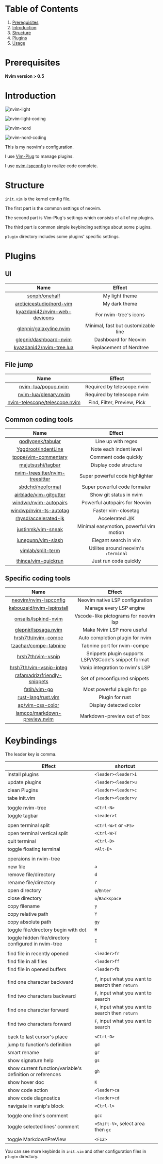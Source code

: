# Table of Contents

1. [Prerequisites](#prerequisites)
2. [Introduction](#introduction)
3. [Structure](#structure)
4. [Plugins](#plugins)
5. [Usage](#usage)

<a id="prerequisites"></a>

# Prerequisites

**Nvim version > 0.5**

<a id="introduction"></a>

# Introduction

![nvim-light](shots/light-nvim.png)

![nvim-light-coding](shots/light-nvim-coding.png)

![nvim-nord](shots/nord-nvim.png)

![nvim-nord-coding](shots/nord-nvim-coding.png)

This is my neovim's configuration.

I use [Vim-Plug](https://github.com/junegunn/vim-plug) to manage plugins.

I use [nvim-lspconfig](https://github.com/neovim/nvim-lspconfig) to realize code complete.

<a id="structure"></a>

# Structure

`init.vim` is the kernel config file.

The first part is the common settings of neovim.

The second part is Vim-Plug's settings which consists of all of my plugins.

The third part is common simple keybinding settings about some plugins.

`plugin` directory includes some plugins' specific settings.

<a id="plugins"></a>

# Plugins

## UI

| Name                                                                            | Effect                              |
| :----:                                                                          | :----:                              |
| [sonph/onehalf](https://github.com/sonph/onehalf)                               | My light theme                      |
| [arcticicestudio/nord-vim](https://github.com/arcticicestudio/nord-vim)         | My dark theme                       |
| [kyazdani42/nvim-web-devicons](https://github.com/kyazdani42/nvim-web-devicons) | For nvim-tree's icons               |
| [glepnir/galaxyline.nvim](https://github.com/glepnir/galaxyline.nvim)           | Minimal, fast but customizable line |
| [glepnir/dashboard-nvim](https://github.com/glepnir/dashboard-nvim)             | Dashboard for Neovim                |
| [kyazdani42/nvim-tree.lua](https://github.com/kyazdani42/nvim-tree.lua)         | Replacement of Nerdtree             |

## File jump

| Name                                                                              | Effect                      |
| :----:                                                                            | :----:                      |
| [nvim-lua/popup.nvim](https://github.com/nvim-lua/popup.nvim)                     | Required by telescope.nvim  |
| [nvim-lua/plenary.nvim](https://github.com/nvim-lua/plenary.nvim)                 | Required by telescope.nvim  |
| [nvim-telescope/telescope.nvim](https://github.com/nvim-telescope/telescope.nvim) | Find, Filter, Preview, Pick |

## Common coding tools

| Name                                                                                  | Effect                                  |
| :----:                                                                                | :----:                                  |
| [godlygeek/tabular](https://github.com/godlygeek/tabular)                             | Line up with regex                      |
| [Yggdroot/indentLine](https://github.com/Yggdroot/indentLine)                         | Note each indent level                  |
| [tpope/vim-commentary](https://github.com/tpope/vim-commentary)                       | Comment code quickly                    |
| [majutsushi/tagbar](https://github.com/majutsushi/tagbar)                             | Display code structure                  |
| [nvim-treesitter/nvim-treesitter](https://github.com/nvim-treesitter/nvim-treesitter) | Super powerful code highlighter         |
| [sbdchd/neoformat](https://github.com/sbdchd/neoformat)                               | Super powerful code formater            |
| [airblade/vim-gitgutter](https://github.com/airblade/vim-gitgutter)                   | Show git status in nvim                 |
| [windwp/nvim-autopairs](https://github.com/windwp/nvim-autopairs)                     | Powerful autopairs for Neovim           |
| [windwp/nvim-ts-autotag](https://github.com/windwp/nvim-ts-autotag)                   | Faster vim-closetag                     |
| [rhysd/accelerated-jk](https://github.com/rhysd/accelerated-jk)                       | Accelerated J/K                         |
| [justinmk/vim-sneak](https://github.com/justinmk/vim-sneak)                           | Minimal easymotion, powerful vim motion |
| [junegunn/vim-slash](https://github.com/junegunn/vim-slash)                           | Elegant search in vim                   |
| [vimlab/split-term](https://github.com/vimlab/split-term.vim)                         | Utilites around neovim's `:terminal`    |
| [thinca/vim-quickrun](https://github.com/thinca/vim-quickrun)                         | Just run code quickly                   |

## Specific coding tools
| Name                                                                            | Effect                                               |
| :----:                                                                          | :----:                                               |
| [neovim/nvim-lspconfig](https://github.com/neovim/nvim-lspconfig)               | Neovim native LSP configuration                      |
| [kabouzeid/nvim-lspinstall](https://github.com/kabouzeid/nvim-lspinstall)       | Manage every LSP engine                              |
| [onsails/lspkind-nvim](https://github.com/onsails/lspkind-nvim)                 | Vscode-like pictograms for neovim lsp                |
| [glepnir/lspsaga.nvim](https://github.com/glepnir/lspsaga.nvim)                 | Make Nvim LSP more useful                            |
| [hrsh7th/nvim-compe](https://github.com/hrsh7th/nvim-compe)                     | Auto completion plugin for nvim                      |
| [tzachar/compe-tabnine](https://github.com/tzachar/compe-tabnine)               | Tabnine port for nvim-compe                          |
| [hrsh7th/vim-vsnip](https://github.com/hrsh7th/vim-vsnip)                       | Snippets plugin supports LSP/VSCode's snippet format |
| [hrsh7th/vim-vsnip-integ](https://github.com/hrsh7th/vim-vsnip-integ)           | Vsnip integration to nvim's LSP                      |
| [rafamadriz/friendly-snippets](https://github.com/rafamadriz/friendly-snippets) | Set of preconfigured snippets                        |
| [fatih/vim-go](https://github.com/fatih/vim-go)                                 | Most powerful plugin for go                          |
| [rust-lang/rust.vim](https://github.com/rust-lang/rust.vim)                     | Plugin for rust                                      |
| [ap/vim-css-color](https://github.com/ap/vim-css-color)                         | Display detected color                               |
| [iamcco/markdown-preview.nvim](https://github.com/iamcco/markdown-preview.nvim) | Markdown-preview out of box                          |


<a id="usage"></a>

# Keybindings

The leader key is comma.

| Effect                                                    | shortcut                                         |
| ----------------------------------                        | -------------------------------------            |
| install plugins                                           | `<leader><leader>i`                              |
| update plugins                                            | `<leader><leader>u`                              |
| clean Plugins                                             | `<leader><leader>c`                              |
| tabe init.vim                                             | `<leader><leader>v`                              |
|                                                           |                                                  |
| toggle nvim-tree                                          | `<Ctrl-N>`                                       |
| toggle tagbar                                             | `<leader>t`                                      |
|                                                           |                                                  |
| open terminal split                                       | `<Ctrl-W>t` or `<F5>`                            |
| open terminal vertical split                              | `<Ctrl-W>T`                                      |
| quit terminal                                             | `<Ctrl-D>`                                       |
| toggle floating terminal                                  | `<Alt-D>`                                        |
|                                                           |                                                  |
| operaions in nvim-tree                                    |                                                  |
| new file                                                  | `a`                                              |
| remove file/directory                                     | `d`                                              |
| rename file/directory                                     | `r`                                              |
| open directory                                            | `o`/`Enter`                                      |
| close directory                                           | `o`/`Backspace`                                  |
| copy filename                                             | `y`
| copy relative path                                        | `Y`                                              |
| copy absolute path                                        | `gy`                                             |
| toggle file/directory begin with dot                      | `H`                                              |
| toggle hidden file/directory configured in nvim-tree      | `I`                                              |
|                                                           |                                                  |
| find file in recently opened                              | `<leader>fr`                                     |
| find file in all files                                    | `<leader>ff`                                     |
| find file in opened buffers                               | `<leader>fb`                                     |
|                                                           |                                                  |
| find one character backward                               | `f`, input what you want to search then `return` |
| find two characters backward                              | `F`, input what you want to search               |
| find one character forward                                | `F`, input what you want to search then `return` |
| find two characters forward                               | `F`, input what you want to search               |
|                                                           |                                                  |
| back to last cursor's place                               | `<Ctrl-O>`                                       |
| jump to function's definition                             | `gd`                                             |
| smart rename                                              | `gr`                                             |
| show signature help                                       | `gs`                                             |
| show current function/variable's definition or references | `gh`                                             |
| show hover doc                                            | `K`                                              |
| show code action                                          | `<leader>ca`                                     |
| show code diagnostics                                     | `<leader>cd`                                     |
| navigate in vsnip's block                                 | `<Ctrl-l>`                                       |
|                                                           |                                                  |
| toggle one line's comment                                 | `gcc`                                            |
| toggle selected lines' comment                            | `<Shift-V>`, select area then `gc`               |
|                                                           |                                                  |
| toggle MarkdownPreView                                    | `<F12>`                                          |

You can see more keybinds in `init.vim` and other configuration files in `plugin` directory.
